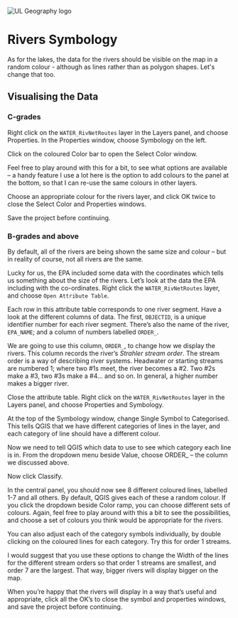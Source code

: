 ![UL Geography logo](./assets/images/GY4006_logo.png)

# Rivers Symbology

As for the lakes, the data for the rivers should be visible on the map in a random colour - although as lines rather than as polygon shapes. Let's change that too.

## Visualising the Data

### C-grades

Right click on the ```WATER_RivNetRoutes``` layer in the Layers panel, and choose Properties. In the Properties window, choose Symbology on the left.

Click on the coloured Color bar to open the Select Color window.

Feel free to play around with this for a bit, to see what options are available – a handy feature I use a lot here is the option to add colours to the panel at the bottom, so that I can re-use the same colours in other layers.

Choose an appropriate colour for the rivers layer, and click OK twice to close the Select Color and Properties windows.

Save the project before continuing.

### B-grades and above

By default, all of the rivers are being shown the same size and colour – but in reality of course, not all rivers are the same.

Lucky for us, the EPA included some data with the coordinates which tells us something about the size of the rivers. Let’s look at the data the EPA including with the co-ordinates. Right click the ```WATER_RivNetRoutes``` layer, and choose ```Open Attribute Table```.

Each row in this attribute table corresponds to one river segment. Have a look at the different columns of data. The first, ```OBJECTID```, is a unique identifier number for each river segment. There’s also the name of the river, ```EPA_NAME```; and a column of numbers labelled ```ORDER_```.

We are going to use this column, ```ORDER_```, to change how we display the rivers. This column records the river’s *Strahler stream order*. The stream order is a way of describing river systems. Headwater or starting streams are numbered 1; where two #1s meet, the river becomes a #2. Two #2s make a #3, two #3s make a #4… and so on. In general, a higher number makes a bigger river.

Close the attribute table. Right click on the ```WATER_RivNetRoutes``` layer in the Layers panel, and choose Properties and Symbology.

At the top of the Symbology window, change Single Symbol to Categorised. This tells QGIS that we have different categories of lines in the layer, and each category of line should have a different colour.

Now we need to tell QGIS which data to use to see which category each line is in. From the dropdown menu beside Value, choose ORDER_ – the column we discussed above. 

Now click Classify.

In the central panel, you should now see 8 different coloured lines, labelled 1-7 and all others. By default, QGIS gives each of these a random colour. If you click the dropdown beside Color ramp, you can choose different sets of colours. Again, feel free to play around with this a bit to see the possibilities, and choose a set of colours you think would be appropriate for the rivers.

You can also adjust each of the category symbols individually, by double clicking on the coloured lines for each category. Try this for order 1 streams.

I would suggest that you use these options to change the Width of the lines for the different stream orders so that order 1 streams are smallest, and order 7 are the largest. That way, bigger rivers will display bigger on the map. 

When you’re happy that the rivers will display in a way that’s useful and appropriate, click all the OK’s to close the symbol and properties windows, and save the project before continuing.

